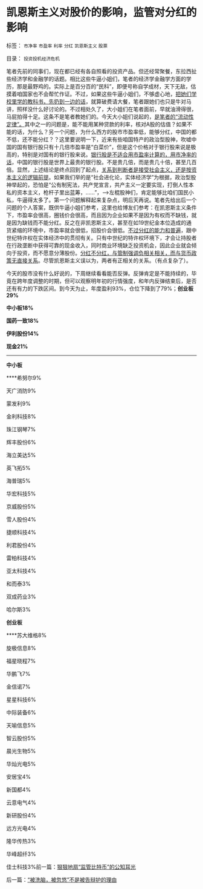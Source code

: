 # 凯恩斯主义对股价的影响，监管对分红的影响

标签： `市净率` `市盈率` `利率` `分红` `凯恩斯主义` `股票` 

目录： `投资投机经济危机`

笔者先前的同事们，现在都已经有各自照看的投资产品。但还经常聚餐，东拉西扯些经济学和金融学的话题。相比这些牛逼小姐们，笔者的经济学金融学方面的学历，那是最野鸡的。实际上是百分百的“民科”，即便号称自学成材，天下无敌，估摸着咱国家也不会帮忙作证。不过，如果这些牛逼小姐们，不够虚心地，[把她们学校里学的教科书，先扔到一边的话](../../../2010/10/19/个人主义无权威,意识形态都有“权威的标准答案”.md)，就算破费请大餐，笔者跟她们也只是牛对马讲，照样没什么好讨论的。不过相处久了，大小姐们在笔者面前，早就油滑得很，马屁拍得十足。这条不是笔者教她们的。今天大小姐们说起的，[是笔者的“流动性定律”。](../../../2013/10/31/“流动性守恒”即流动性定律的“微分，snapshot”和股市的测不准.md)其中之一的问题是，能不能用某种贷款的利率，核对A股的估值？如果不能的话，为什么？另一个问题，为什么西方的股市市盈率低，能够分红，中国的都不低，还不能分红？？这里要说明一下，近来有些咱国特产的政治型股神，吹嘘中国的国有银行股只有十几倍市盈率是“白菜价”，但是这个价格对于银行股来说是极高的，特别是对国有的银行股来说。[银行股是不适合用市盈率计算的，用市净率的话](../../../2008/9/4/市净率高估的蓝筹股，低估的中小板.md)，中国的银行股是世界上最贵的银行股。不是贵几倍，而是贵几十倍，甚至几百倍。显然，上述结论是终点回到了起点，[关系到判断者是接受社会主义，还是按资本主义的逻辑前提](../../../2013/12/1/了解中世纪后，理解西方左派复古的社会主义情结.md)。如果我们举的是“社会进化论，实体经济学”为根据，政治型股神举起的，恐怕是“公有制宪法，共产党宣言，共产主义一定要实现，打倒人性本私的资本主义，枪杆子里出蓝筹，……”，——>左棍股神们，肯定能够比咱们国民小私，牛逼得太多了。第一个问题解释起来复杂点，明后天再说。笔者先给出后一个问题的个人答案，既供牛逼小姐们参考，这里也给博友们参考：在凯恩斯主义条件下，市盈率会很高，圈钱价会很高，而且因为企业如果不是因为有权而不缺钱，就是因为缺钱而不能分红。反之在非凯恩斯主义，甚至在如19世纪金本位造成的通货紧缩的环境中，市盈率就会很低，招股价会很低。[不过分红的能力和普遍](../../../2013/11/20/强制分红＝民企死掉；国企强制分红＝永远垄断；及苏联模式.md)，跟中世纪特许权在实体经济中的贯彻有关。只有中世纪的特许权环境下，才会让持股者在行政垄断中获得可靠的现金收入，同时商业环境缺乏投资机会，因此企业就会倾向于投资，而不愿意分薄股份。[分红不分红，与管制强调负相关相关，而与货币政策无直接关系](../../../2012/11/28/是否让所有人坐下来，等政府分红？.md)。尽管凯恩斯主义误以为，两者有正相关的关系。（有点复杂了）。



今天的股市没有什么好说的，下周继续看看能否反弹。反弹肯定是不能持续的，毕竟在跨年度调整的时期，但可以观察明年初的行情强度，和年内反弹结束后，是否还有有力的下跌区间。到今天为止，年度盈利93%，仓位下降到了79%；**创业板29%**

**中小板18%**

**国药一致18%**

**伊利股份14%**

**现金21%**

****

**中小板**

****希努尔9%

天广消防9%

蒙发利9%

金利科技8%

珠江钢琴7%

辉丰股份6%

海立美达5%

英飞拓5%

海普瑞5%

华宏科技5%

京威股份5%

雪人股份4%

捷顺科技4%

利君股份4%

雷柏科技4%

亚太科技4%

和而泰3%

双成药业3%

哈尔斯3%



**创业板**

****苏大维格8%

旋极信息8%

福星晓程7%

华鹏飞7%

金信诺7%

星星科技6%

中际装备6%

天喻信息5%

智云股份5%

晨光生物5%

华灿光电5%

安居宝4%

新国都4%

云意电气4%

新研股份4%

远方光电4%

隆华传热3%

华峰超纤3%

佳士科技3%前一篇：[狠狠地扇“监管比特币”的公知耳光](../../../2013/12/12/狠狠地扇“监管比特币”的公知耳光.md)

后一篇：[“被洗脑，被忽悠”不是被告辩护的理由](../../../2013/12/14/“被洗脑，被忽悠”不是被告辩护的理由.md)